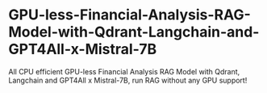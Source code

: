 # GPU-less-Financial-Analysis-RAG-Model-with-Qdrant-Langchain-and-GPT4All-x-Mistral-7B
All CPU efficient GPU-less Financial Analysis RAG Model with Qdrant, Langchain and GPT4All x Mistral-7B, run RAG without any GPU support!
